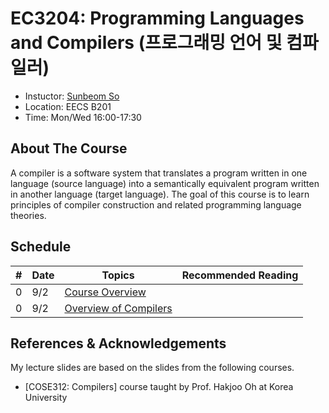 # EC3204: Programming Languages and Compilers (프로그래밍 언어 및 컴파일러)
* Instuctor: [Sunbeom So](https://gist-pal.github.io)
* Location: EECS B201
* Time: Mon/Wed 16:00-17:30

## About The Course
A compiler is a software system that translates a program written in one language (source language) into a semantically equivalent program written in another language (target language).
The goal of this course is to learn principles of compiler construction and related programming language theories.

## Schedule
|#|Date|Topics|Recommended Reading|
|-|-|------|------|
|0|9/2|[Course Overview](slides/lec0.pdf)||
|0|9/2|[Overview of Compilers](slides/lec1.pdf)||

## References & Acknowledgements
My lecture slides are based on the slides from the following courses.

* [COSE312: Compilers] course taught by Prof. Hakjoo Oh at Korea University
